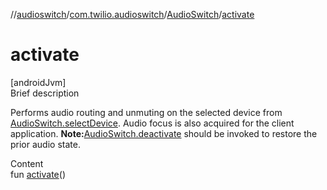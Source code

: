 //[audioswitch](../../index.md)/[com.twilio.audioswitch](../index.md)/[AudioSwitch](index.md)/[activate](activate.md)



# activate  
[androidJvm]  
Brief description  


Performs audio routing and unmuting on the selected device from [AudioSwitch.selectDevice](select-device.md). Audio focus is also acquired for the client application. **Note:**[AudioSwitch.deactivate](deactivate.md) should be invoked to restore the prior audio state.

  
Content  
fun [activate](activate.md)()  




